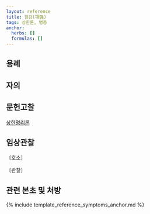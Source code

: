 ```yaml
---
layout: reference
title: 항강(項强)
tags: 상한론, 병증
anchor:
  herbs: []
  formulas: []
---
```



## 용례



## 자의



## 문헌고찰

[상한명리론]({{site.baseurl}}/reference/Books/Etc/상한명리론#항강)


## 임상관찰



〔호소〕



〔관찰〕




## 관련 본초 및 처방


{% include template_reference_symptoms_anchor.md %}
